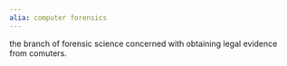 ```yaml
---
alia: computer forensics
---
```

the branch of forensic science concerned with obtaining legal evidence from comuters.

